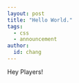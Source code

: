 ```yaml
---
layout: post
title: "Hello World."
tags:
  - css
  - announcement
author:
  id: chang
---
```


Hey Players!
